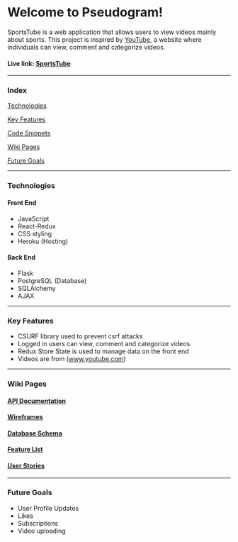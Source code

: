 # Welcome to Pseudogram!

SportsTube is a web application that allows users to view videos mainly about sports. This project is inspired by [YouTube](www.youtube.com), a website where individuals can view, comment and categorize videos.
#### Live link: [SportsTube](https://sportstube.herokuapp.com/login)
***

### Index
[Technologies](#technologies)

[Key Features](#key-features)

[Code Snippets](#code-snippets)

[Wiki Pages](#wiki-pages)

[Future Goals](#future-goals)

***

### Technologies
#### Front End
- JavaScript
- React-Redux
- CSS styling
- Heroku (Hosting)

#### Back End
- Flask
- PostgreSQL (Database)
- SQLAlchemy
- AJAX

***

### Key Features
- CSURF library used to prevent csrf attacks
- Logged in users can view, comment and categorize videos.
- Redux Store State is used to manage data on the front end
- Videos are from (www.youtube.com)

***

### Wiki Pages
#### [API Documentation](https://github.com/C-Bridge17/sportsTube/wiki/API-Route-Documentation)
#### [Wireframes](https://github.com/C-Bridge17/sportsTube/wiki/Wireframes)
#### [Database Schema](https://github.com/C-Bridge17/sportsTube/wiki/Database-Schema)

#### [Feature List](https://github.com/C-Bridge17/sportsTube/wiki/MVP-Feature-List)
#### [User Stories](https://github.com/C-Bridge17/sportsTube/wiki/User-Stories)
***

### Future Goals
- User Profile Updates
- Likes
- Subscriptions
- Video uploading
